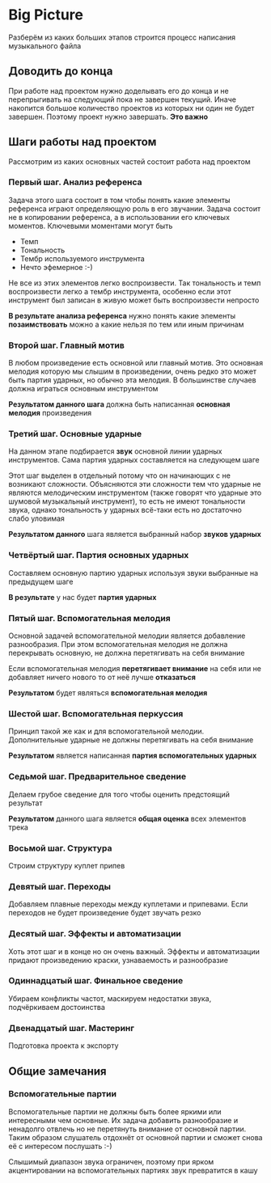 #  Big Picture

Разберём из каких больших этапов строится процесс написания музыкального файла

## Доводить до конца

При работе над проектом нужно доделывать его до конца и не перепрыгивать на следующий пока не завершен текущий. Иначе накопится большое количество проектов из которых ни один не будет завершен. Поэтому проект нужно завершать. **Это важно**

## Шаги работы над проектом

Рассмотрим из каких основных частей состоит работа над проектом

### Первый шаг. Анализ референса

Задача этого шага состоит в том чтобы понять какие элементы референса играют определяющую роль в его звучании. Задача состоит не в копировании референса, а в использовании его ключевых моментов. Ключевыми моментами могут быть

- Темп
- Тональность
- Тембр используемого инструмента
- Нечто эфемерное :-)

Не все из этих элементов легко воспроизвести. Так тональность и темп воспроизвести легко а тембр инструмента, особенно если этот инструмент был записан в живую может быть воспроизвести непросто

**В результате анализа референса** нужно понять какие элементы **позаимствовать** можно а какие нельзя по тем или иным причинам

### Второй шаг. Главный мотив

В любом произведение есть основной или главный мотив. Это основная мелодия которую мы слышим в произведении, очень редко это может быть партия ударных, но обычно эта мелодия. В большинстве случаев должна играться основным инструментом

**Результатом данного шага** должна быть написанная **основная мелодия** произведения

### Третий шаг. Основные ударные

На данном этапе подбирается **звук** основной линии ударных инструментов. Сама партия ударных составляется на следующем шаге

Этот шаг выделен в отдельный потому что он начинающих с не возникают сложности. Объясняются эти сложности тем что ударные не являются мелодическим инструментом (также говорят что ударные это шумовой музыкальный инструмент), то есть не имеют тональности звука, однако тональность у ударных всё-таки есть но достаточно слабо уловимая

**Результатом данного** шага является выбранный набор **звуков ударных**

### Четвёртый шаг. Партия основных ударных

Составляем основную партию ударных используя звуки выбранные на предыдущем шаге

**В результате** у нас будет **партия ударных**

### Пятый шаг. Вспомогательная мелодия

Основной задачей вспомогательной мелодии является добавление разнообразия. При этом вспомогательная мелодия не должна перекрывать основную, не должна перетягивать на себя внимание

Если вспомогательная мелодия **перетягивает внимание** на себя или не добавляет ничего нового то от неё лучше **отказаться**

**Результатом** будет являться **вспомогательная мелодия**

### Шестой шаг. Вспомогательная перкуссия

Принцип такой же как и для вспомогательной мелодии. Дополнительные ударные не должны перетягивать на себя внимание

**Результатом** является написанная **партия вспомогательных ударных**

### Седьмой шаг. Предварительное сведение

Делаем грубое сведение для того чтобы оценить предстоящий результат

**Результатом** данного шага является **общая оценка** всех элементов трека

### Восьмой шаг. Структура

Строим структуру куплет припев

### Девятый шаг. Переходы

Добавляем плавные переходы между куплетами и припевами. Если переходов не будет произведение будет звучать резко

### Десятый шаг. Эффекты и автоматизации

Хоть этот шаг и в конце но он очень важный. Эффекты и автоматизации придают произведению краски, узнаваемость и разнообразие

### Одиннадцатый шаг. Финальное сведение

Убираем конфликты частот, маскируем недостатки звука, подчёркиваем достоинства

### Двенадцатый шаг. Мастеринг

Подготовка проекта к экспорту

## Общие замечания

### Вспомогательные партии

Вспомогательные партии не должны быть более яркими или интересными чем основные. Их задача добавить разнообразие и ненадолго отвлечь но не перетянуть внимание от основной партии. Таким образом слушатель отдохнёт от основной партии и сможет снова её с интересом послушать :-)

Слышимый диапазон звука ограничен, поэтому при ярком акцентировании на вспомогательных партиях звук превратится в кашу